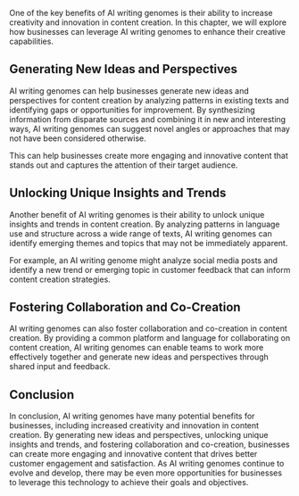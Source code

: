 
One of the key benefits of AI writing genomes is their ability to increase creativity and innovation in content creation. In this chapter, we will explore how businesses can leverage AI writing genomes to enhance their creative capabilities.

Generating New Ideas and Perspectives
-------------------------------------

AI writing genomes can help businesses generate new ideas and perspectives for content creation by analyzing patterns in existing texts and identifying gaps or opportunities for improvement. By synthesizing information from disparate sources and combining it in new and interesting ways, AI writing genomes can suggest novel angles or approaches that may not have been considered otherwise.

This can help businesses create more engaging and innovative content that stands out and captures the attention of their target audience.

Unlocking Unique Insights and Trends
------------------------------------

Another benefit of AI writing genomes is their ability to unlock unique insights and trends in content creation. By analyzing patterns in language use and structure across a wide range of texts, AI writing genomes can identify emerging themes and topics that may not be immediately apparent.

For example, an AI writing genome might analyze social media posts and identify a new trend or emerging topic in customer feedback that can inform content creation strategies.

Fostering Collaboration and Co-Creation
---------------------------------------

AI writing genomes can also foster collaboration and co-creation in content creation. By providing a common platform and language for collaborating on content creation, AI writing genomes can enable teams to work more effectively together and generate new ideas and perspectives through shared input and feedback.

Conclusion
----------

In conclusion, AI writing genomes have many potential benefits for businesses, including increased creativity and innovation in content creation. By generating new ideas and perspectives, unlocking unique insights and trends, and fostering collaboration and co-creation, businesses can create more engaging and innovative content that drives better customer engagement and satisfaction. As AI writing genomes continue to evolve and develop, there may be even more opportunities for businesses to leverage this technology to achieve their goals and objectives.

